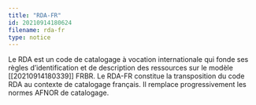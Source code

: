 ```yaml
---
title: "RDA-FR"
id: 20210914180624
filename: rda-fr
type: notice
---
```


Le RDA est un code de catalogage à vocation internationale qui fonde ses règles d’identification et de description des ressources sur le modèle [[20210914180339]] FRBR. 
Le RDA-FR constitue la transposition du code RDA au contexte de catalogage français. Il remplace progressivement les normes AFNOR de catalogage.

